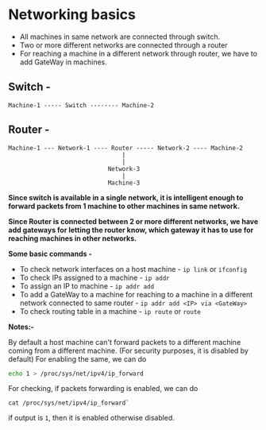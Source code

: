 # Networking basics

- All machines in same network are connected through switch.
- Two or more different networks are connected through a router
- For reaching a machine in a different network through router, we have to add GateWay in machines.

## Switch -

```
Machine-1 ----- Switch -------- Machine-2
```

## Router -

```
Machine-1 --- Network-1 ---- Router ----- Network-2 ---- Machine-2
                                |
                                |
                            Network-3
                                |
                            Machine-3
```

**Since switch is available in a single network, it is intelligent enough to forward packets from 1 machine to other machines in same network.**

**Since Router is connected between 2 or more different networks, we have add gateways for letting the router know, which gateway it has to use for reaching machines in other networks.**

**Some basic commands -**

- To check network interfaces on a host machine - `ip link` or `ifconfig`
- To check IPs assigned to a machine - `ip addr`
- To assign an IP to machine - `ip addr add`
- To add a GateWay to a machine for reaching to a machine in a different network connected to same router - `ip addr add <IP> via <GateWay>`
- To check routing table in a machine - `ip route` or `route`

**Notes:-**

By default a host machine can't forward packets to a different machine coming from a different machine. (For security purposes, it is disabled by default)
For enabling the same, we can do

```Bash
echo 1 > /proc/sys/net/ipv4/ip_forward
```

For checking, if packets forwarding is enabled, we can do

```
cat /proc/sys/net/ipv4/ip_forward`
```

if output is `1`, then it is enabled otherwise disabled.
